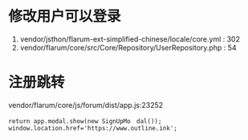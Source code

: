 # 修改用户可以登录
1. vendor/jsthon/flarum-ext-simplified-chinese/locale/core.yml : 302
2. vendor/flarum/core/src/Core/Repository/UserRepository.php : 54
# 注册跳转
vendor/flarum/core/js/forum/dist/app.js:23252
```
return app.modal.show(new SignUpMo　dal());
window.location.href='https://www.outline.ink';
```
